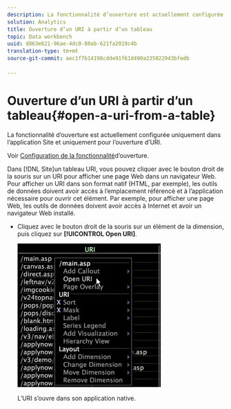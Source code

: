 ```yaml
---
description: La fonctionnalité d’ouverture est actuellement configurée uniquement dans l’application Site et uniquement pour l’ouverture d’URI.
solution: Analytics
title: Ouverture d’un URI à partir d’un tableau
topic: Data workbench
uuid: d863e621-96ae-4dc0-80ab-621fa2019c4b
translation-type: tm+mt
source-git-commit: aec1f7b14198cdde91f61d490a235022943bfedb

---
```



# Ouverture d’un URI à partir d’un tableau{#open-a-uri-from-a-table}

La fonctionnalité d’ouverture est actuellement configurée uniquement dans l’application Site et uniquement pour l’ouverture d’URI.

Voir [Configuration de la fonctionnalité](../../../../home/c-get-started/c-intf-anlys-ftrs/c-config-open-funct.md#concept-854e6dc8bef34e6aa4ccfb7a8929af4d)d’ouverture.

Dans [!DNL Site]un tableau URI, vous pouvez cliquer avec le bouton droit de la souris sur un URI pour afficher une page Web dans un navigateur Web. Pour afficher un URI dans son format natif (HTML, par exemple), les outils de données doivent avoir accès à l’emplacement référencé et à l’application nécessaire pour ouvrir cet élément. Par exemple, pour afficher une page Web, les outils de données doivent avoir accès à Internet et avoir un navigateur Web installé.

* Cliquez avec le bouton droit de la souris sur un élément de la dimension, puis cliquez sur **[!UICONTROL Open URI]**.

   ![](assets/mnu_Table_OpenURI.png)

   L’URI s’ouvre dans son application native.

